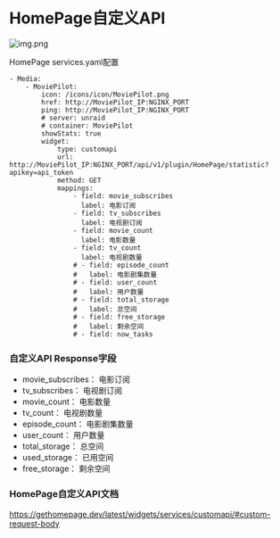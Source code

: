 # HomePage自定义API

![img.png](../img/HomePage/img.png)

HomePage services.yaml配置
```angular2html
- Media:
    - MoviePilot:
        icon: /icons/icon/MoviePilot.png
        href: http://MoviePilot_IP:NGINX_PORT
        ping: http://MoviePilot_IP:NGINX_PORT
        # server: unraid
        # container: MoviePilot
        showStats: true
        widget:
            type: customapi
            url: http://MoviePilot_IP:NGINX_PORT/api/v1/plugin/HomePage/statistic?apikey=api_token
            method: GET
            mappings:
                - field: movie_subscribes
                  label: 电影订阅
                - field: tv_subscribes
                  label: 电视剧订阅
                - field: movie_count
                  label: 电影数量
                - field: tv_count
                  label: 电视剧数量
                # - field: episode_count
                #   label: 电影剧集数量
                # - field: user_count
                #   label: 用户数量
                # - field: total_storage
                #   label: 总空间
                # - field: free_storage
                #   label: 剩余空间
                # - field: now_tasks
```

### 自定义API Response字段
- movie_subscribes： 电影订阅
- tv_subscribes： 电视剧订阅
- movie_count： 电影数量
- tv_count： 电视剧数量
- episode_count： 电影剧集数量
- user_count： 用户数量
- total_storage： 总空间
- used_storage： 已用空间
- free_storage： 剩余空间

### HomePage自定义API文档
https://gethomepage.dev/latest/widgets/services/customapi/#custom-request-body